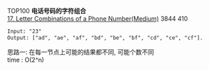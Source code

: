 TOP100
**电话号码的字符组合**  
[17. Letter Combinations of a Phone Number(Medium)](https://leetcode.com/problems/letter-combinations-of-a-phone-number/description/)
3844 410

```html
Input: "23"
Output: ["ad", "ae", "af", "bd", "be", "bf", "cd", "ce", "cf"].
```

思路一: 在每一节点上可能的结果都不同, 可能个数不同  
time : O(2^n)